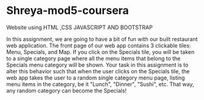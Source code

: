 # Shreya-mod5-coursera
Website using HTML ,CSS JAVASCRIPT AND BOOTSTRAP

In this assignment, we are going to have a bit of fun with our built restaurant web application. 
The front page of our web app contains 3 clickable tiles: Menu, Specials, and Map. 
If you click on the Specials tile, you will be taken to a single category page where all the menu items that belong to the Specials menu category will be shown. 
Your task in this assignment is to alter this behavior such that when the user clicks on the Specials tile, the web app takes the user
to a random single category menu page, listing menu items in the category, be it "Lunch", "Dinner", "Sushi", etc. 
That way, any random category can become the Specials!
